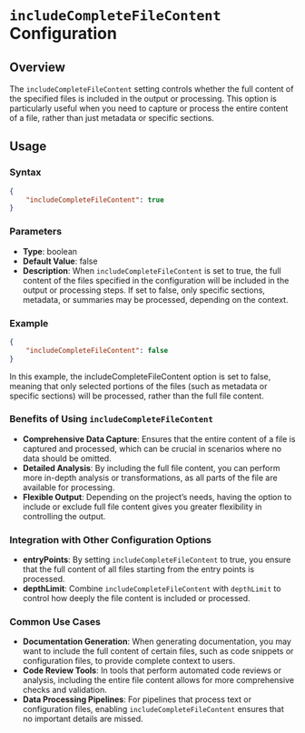 # `includeCompleteFileContent` Configuration

## Overview

The `includeCompleteFileContent` setting controls whether the full content of the specified files is included in the output or processing. This option is particularly useful when you need to capture or process the entire content of a file, rather than just metadata or specific sections.

## Usage

### Syntax

```json
{
    "includeCompleteFileContent": true
}
```
### Parameters

* **Type**: boolean
* **Default Value**: false
* **Description**: When `includeCompleteFileContent` is set to true, the full content of the files specified in the configuration will be included in the output or processing steps. If set to false, only specific sections, metadata, or summaries may be processed, depending on the context.

### Example

```json
{
    "includeCompleteFileContent": false
}
```
In this example, the includeCompleteFileContent option is set to false, meaning that only selected portions of the files (such as metadata or specific sections) will be processed, rather than the full file content.

### Benefits of Using `includeCompleteFileContent`

* **Comprehensive Data Capture**: Ensures that the entire content of a file is captured and processed, which can be crucial in scenarios where no data should be omitted.
* **Detailed Analysis**: By including the full file content, you can perform more in-depth analysis or transformations, as all parts of the file are available for processing.
* **Flexible Output**: Depending on the project’s needs, having the option to include or exclude full file content gives you greater flexibility in controlling the output.


### Integration with Other Configuration Options

* **entryPoints**: By setting `includeCompleteFileContent` to true, you ensure that the full content of all files starting from the entry points is processed.
* **depthLimit**: Combine `includeCompleteFileContent` with `depthLimit` to control how deeply the file content is included or processed.

### Common Use Cases

* **Documentation Generation**: When generating documentation, you may want to include the full content of certain files, such as code snippets or configuration files, to provide complete context to users.
* **Code Review Tools**: In tools that perform automated code reviews or analysis, including the entire file content allows for more comprehensive checks and validation.
* **Data Processing Pipelines**: For pipelines that process text or configuration files, enabling `includeCompleteFileContent` ensures that no important details are missed.


